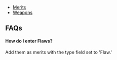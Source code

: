 - [Merits](./merits.md)
- [Weapons](./weapons.md)

## FAQs

#### How do I enter Flaws?

Add them as merits with the type field set to 'Flaw.'
